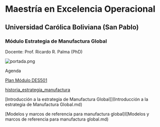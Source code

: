 

# Maestría en Excelencia Operacional

## Universidad Carólica Boliviana (San Pablo)

### Módulo Estrategia de Manufactura Global

Docente: Prof. Ricardo R. Palma (PhD)



![portada.png](portada.png)

Agenda


[Plan Módulo DES501](https://github.com/ricardorpalma/Excelencia_Operacional_UCB/blob/main/plan_modulo_DES501_sugerido.pdf)


[historia_estrategia_manufactura](historia_estrategia_manufactura.md)

[Introducción a la estrategia de Manufactura Global]](Introducción a la estrategia de Manufactura Global.md)

[Modelos y marcos de referencia para manufactura global]([Modelos y marcos de referencia para manufactura global.md)
